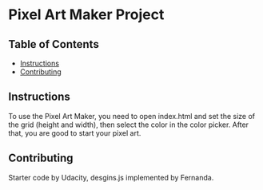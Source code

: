 # Pixel Art Maker Project

## Table of Contents

* [Instructions](#instructions)
* [Contributing](#contributing)

## Instructions

To use the Pixel Art Maker, you need to open index.html and set the size of the grid (height and width), then select the color in the color picker. After that, you are good to start your pixel art.

## Contributing

Starter code by Udacity, desgins.js implemented by Fernanda.
